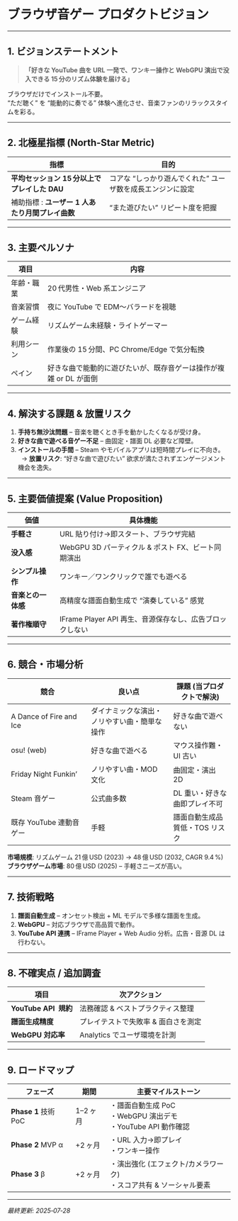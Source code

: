 # ブラウザ音ゲー プロダクトビジョン

---

## 1. ビジョンステートメント
> **「好きな YouTube 曲を URL 一発で、ワンキー操作と WebGPU 演出で没入できる 15 分のリズム体験を届ける」**

ブラウザだけでインストール不要。  
“ただ聴く” を “能動的に奏でる” 体験へ進化させ、音楽ファンのリラックスタイムを彩る。 

---

## 2. 北極星指標 (North‑Star Metric)
| 指標 | 目的 |
|---|---|
| **平均セッション 15 分以上でプレイした DAU** | コアな “しっかり遊んでくれた” ユーザ数を成長エンジンに設定 |
| 補助指標 : **ユーザー 1 人あたり月間プレイ曲数** | “また遊びたい” リピート度を把握 |

---

## 3. 主要ペルソナ
| 項目 | 内容 |
|---|---|
| 年齢・職業 | 20 代男性・Web 系エンジニア |
| 音楽習慣 | 夜に YouTube で EDM〜バラードを視聴 |
| ゲーム経験 | リズムゲーム未経験・ライトゲーマー |
| 利用シーン | 作業後の 15 分間、PC Chrome/Edge で気分転換 |
| ペイン | 好きな曲で能動的に遊びたいが、既存音ゲーは操作が複雑 or DL が面倒 |

---

## 4. 解決する課題 & 放置リスク
1. **手持ち無沙汰問題** – 音楽を聴くとき手を動かしたくなるが受け身。 
2. **好きな曲で遊べる音ゲー不足** – 曲固定・譜面 DL 必要など障壁。 
3. **インストールの手間** – Steam やモバイルアプリは短時間プレイに不向き。  
  → **放置リスク**: “好きな曲で遊びたい” 欲求が満たされずエンゲージメント機会を逸失。 

---

## 5. 主要価値提案 (Value Proposition)
| 価値 | 具体機能 |
|---|---|
| **手軽さ** | URL 貼り付け→即スタート、ブラウザ完結 |
| **没入感** | WebGPU 3D パーティクル & ポスト FX、ビート同期演出 |
| **シンプル操作** | ワンキー／ワンクリックで誰でも遊べる |
| **音楽との一体感** | 高精度な譜面自動生成で “演奏している” 感覚 |
| **著作権順守** | IFrame Player API 再生、音源保存なし、広告ブロックしない |

---

## 6. 競合・市場分析
| 競合 | 良い点 | 課題 (当プロダクトで解決) |
|---|---|---|
| A Dance of Fire and Ice | ダイナミックな演出・ノリやすい曲・簡単な操作 | 好きな曲で遊べない |
| osu! (web) | 好きな曲で遊べる | マウス操作難・UI 古い |
| Friday Night Funkin’ | ノリやすい曲・MOD 文化 | 曲固定・演出 2D |
| Steam 音ゲー | 公式曲多数 | DL 重い・好きな曲即プレイ不可 |
| 既存 YouTube 連動音ゲー | 手軽 | 譜面自動生成品質低・TOS リスク |

**市場規模**: リズムゲーム 21 億 USD (2023) → 48 億 USD (2032, CAGR 9.4 %)  
**ブラウザゲーム市場**: 80 億 USD (2025) – 手軽さニーズが高い。

---

## 7. 技術戦略
1. **譜面自動生成** – オンセット検出 + ML モデルで多様な譜面を生成。
2. **WebGPU** – 対応ブラウザで高品質で動作。 
3. **YouTube API 連携** – IFrame Player + Web Audio 分析。広告・音源 DL は行わない。 

---

## 8. 不確実点 / 追加調査
| 項目 | 次アクション |
|---|---|
| **YouTube API 規約** | 法務確認 & ベストプラクティス整理 |
| **譜面生成精度** | プレイテストで失敗率 & 面白さを測定 |
| **WebGPU 対応率** | Analytics でユーザ環境を計測 |

---

## 9. ロードマップ
| フェーズ | 期間 | 主要マイルストーン |
|---|---|---|
| **Phase 1** 技術 PoC | 1–2 ヶ月 | ・譜面自動生成 PoC<br>・WebGPU 演出デモ<br>・YouTube API 動作確認 |
| **Phase 2** MVP α | +2 ヶ月 | ・URL 入力→即プレイ<br>・ワンキー操作 |
| **Phase 3** β | +2 ヶ月 | ・演出強化 (エフェクト/カメラワーク)<br>・スコア共有 & ソーシャル要素 |

---

*最終更新: 2025‑07‑28*
